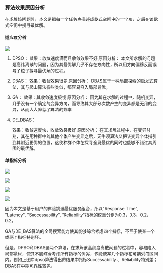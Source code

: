 ### 算法效果原因分析

在求解该问题时，本文是把每一个任务点描述成欧式空间中的一个点，之后在该欧式空间中搜寻最优解。

#### 适应度分析

![](C:\Users\20844\Desktop\实验室\精彩配图\fit.png)

1. DPSO：
   效果：收敛速度满而且收敛效果不好
   原因分析：
   本文所求解的问题是高纬离散的问题，因为其最优解几乎不存在方向性，所以用方向偏移反而误导了粒子探寻最优解的过程。

2. DBAS：
   效果：收敛效果很差
   原因分析：
   DBAS属于一种局部探索的启发式算法，其与爬山算法有些类似，都容易陷入局部最优。

3. GA：
   效果：其收敛速度极慢
   原因分析：
   因为其在求解的过程中，随机变异，几乎没有一个确定的变异方向，而导致其大部分次数产生的变异都是无用的变异，从而大大降低了算法的效率

4. DE_DBAS：

   效果：收敛速度快，收敛效果极好
   原因分析：
   在其求解过程中，在变异时刻，其在用种群中的其他个体产生变异之后，天牛须算法又把该变异个体指引到其附近更优的位置，这使种群个体在探寻全局最优的同时也能够不错过其周围的最优解。

#### 单指标分析

![](C:\Users\20844\Desktop\实验室\精彩配图\Response_Time.png)

![](C:\Users\20844\Desktop\实验室\精彩配图\Latency.png)

![](C:\Users\20844\Desktop\实验室\精彩配图\Reliability.png)

![](C:\Users\20844\Desktop\实验室\精彩配图\Successability.png)

因为本文是基于用户的体验挑选最优服务组合，所以"Response Time", "Latency", "Successability", "Reliability"指标的权重分别为0.3，0.3，0.2，0.2。

GA与DE_BAS算法的全局搜索能力使其能够综合考虑四个指标，不至于使某一个或两个指标特别坏。

但是，DPSO和DBAS这两个算法，在求解该高纬度离散问题的过程中，容易陷入局部最优，使其不能综合考虑所有指标的优劣，仅能使某几个指标在可接受的区间内。例如上图中dpso算法得出的结果中指标Successability 、Reliability特别差；DBAS在中期可靠性较差。

